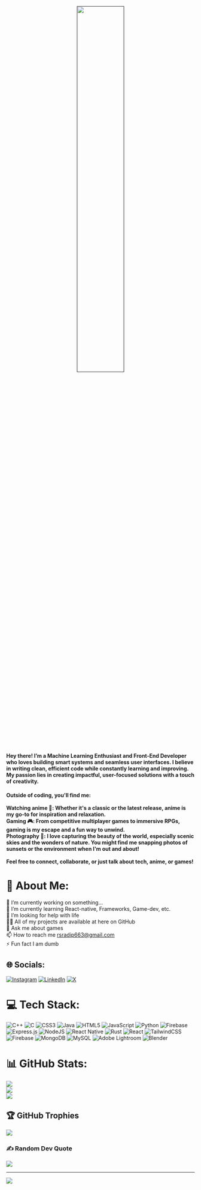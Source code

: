 <div align="center">
  <a rel="nofollow" href="">
    <img width="50%" src="https://i.pinimg.com/originals/43/4c/de/434cde5002ef8de61a8e2997264dd3ab.gif">
  </a>
</div>

#
<h4>Hey there! I’m a Machine Learning Enthusiast and Front-End Developer who loves building smart systems and seamless user interfaces. I believe in writing clean, efficient code while constantly learning and improving. My passion lies in creating impactful, user-focused solutions with a touch of creativity.</h4>

 <h4>Outside of coding, you'll find me: <br><br> 
  Watching anime 🎌: Whether it's a classic or the latest release, anime is my go-to for inspiration and relaxation.<br>
  Gaming 🎮: From competitive multiplayer games to immersive RPGs, gaming is my escape and a fun way to unwind. <br>
  Photography 📸: I love capturing the beauty of the world, especially scenic skies and the wonders of nature. You might find me snapping photos of sunsets or the environment when I'm out and about! <br><br>
  Feel free to connect, collaborate, or just talk about tech, anime, or games!</h4>


# 💫 About Me:
🔭 I’m currently working on something...<br>🌱 I’m currently learning React-native, Frameworks, Game-dev, etc.<br>🤝 I’m looking for help with life<br>👨‍💻 All of my projects are available at here on GitHub<br>💬 Ask me about games<br>📫 How to reach me rsradip663@gmail.com<br>⚡ Fun fact I am dumb


## 🌐 Socials:
[![Instagram](https://img.shields.io/badge/Instagram-%23E4405F.svg?logo=Instagram&logoColor=white)](https://instagram.com/take.shi_666) [![LinkedIn](https://img.shields.io/badge/LinkedIn-%230077B5.svg?logo=linkedin&logoColor=white)](https://linkedin.com/in/satwik-raj-yadav6) [![X](https://img.shields.io/badge/X-black.svg?logo=X&logoColor=white)](https://x.com/ToThe0blivion) 

# 💻 Tech Stack:
![C++](https://img.shields.io/badge/c++-%2300599C.svg?style=for-the-badge&logo=c%2B%2B&logoColor=white) ![C](https://img.shields.io/badge/c-%2300599C.svg?style=for-the-badge&logo=c&logoColor=white) ![CSS3](https://img.shields.io/badge/css3-%231572B6.svg?style=for-the-badge&logo=css3&logoColor=white) ![Java](https://img.shields.io/badge/java-%23ED8B00.svg?style=for-the-badge&logo=openjdk&logoColor=white) ![HTML5](https://img.shields.io/badge/html5-%23E34F26.svg?style=for-the-badge&logo=html5&logoColor=white) ![JavaScript](https://img.shields.io/badge/javascript-%23323330.svg?style=for-the-badge&logo=javascript&logoColor=%23F7DF1E) ![Python](https://img.shields.io/badge/python-3670A0?style=for-the-badge&logo=python&logoColor=ffdd54) ![Firebase](https://img.shields.io/badge/firebase-%23039BE5.svg?style=for-the-badge&logo=firebase) ![Express.js](https://img.shields.io/badge/express.js-%23404d59.svg?style=for-the-badge&logo=express&logoColor=%2361DAFB) ![NodeJS](https://img.shields.io/badge/node.js-6DA55F?style=for-the-badge&logo=node.js&logoColor=white) ![React Native](https://img.shields.io/badge/react_native-%2320232a.svg?style=for-the-badge&logo=react&logoColor=%2361DAFB) ![Rust](https://img.shields.io/badge/rust-%23000000.svg?style=for-the-badge&logo=rust&logoColor=white) ![React](https://img.shields.io/badge/react-%2320232a.svg?style=for-the-badge&logo=react&logoColor=%2361DAFB) ![TailwindCSS](https://img.shields.io/badge/tailwindcss-%2338B2AC.svg?style=for-the-badge&logo=tailwind-css&logoColor=white) ![Firebase](https://img.shields.io/badge/firebase-a08021?style=for-the-badge&logo=firebase&logoColor=ffcd34) ![MongoDB](https://img.shields.io/badge/MongoDB-%234ea94b.svg?style=for-the-badge&logo=mongodb&logoColor=white) ![MySQL](https://img.shields.io/badge/mysql-4479A1.svg?style=for-the-badge&logo=mysql&logoColor=white) ![Adobe Lightroom](https://img.shields.io/badge/Adobe%20Lightroom-31A8FF.svg?style=for-the-badge&logo=Adobe%20Lightroom&logoColor=white) ![Blender](https://img.shields.io/badge/blender-%23F5792A.svg?style=for-the-badge&logo=blender&logoColor=white)
# 📊 GitHub Stats:
![](https://github-readme-stats.vercel.app/api?username=Sasuke66&theme=dark&hide_border=false&include_all_commits=false&count_private=false)<br/>
![](https://github-readme-streak-stats.herokuapp.com/?user=Sasuke66&theme=dark&hide_border=false)<br/>
![](https://github-readme-stats.vercel.app/api/top-langs/?username=Sasuke66&theme=dark&hide_border=false&include_all_commits=false&count_private=false&layout=compact)

## 🏆 GitHub Trophies
![](https://github-profile-trophy.vercel.app/?username=Sasuke66&theme=radical&no-frame=false&no-bg=true&margin-w=4)

### ✍️ Random Dev Quote
![](https://quotes-github-readme.vercel.app/api?type=horizontal&theme=gruvbox)

---
[![](https://visitcount.itsvg.in/api?id=Sasuke66&icon=4&color=3)](https://visitcount.itsvg.in)

<!-- Proudly created with GPRM ( https://gprm.itsvg.in ) -->
